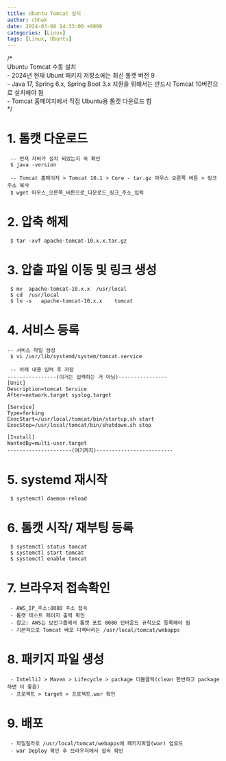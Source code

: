 ```yaml
---
title: Ubuntu Tomcat 설치
author: chhak
date: 2024-03-08 14:33:00 +0800
categories: [Linux]
tags: [Linux, Ubuntu]
---
```


/*  
	Ubuntu Tomcat 수동 설치  
 	- 2024년 현재 Ubunt 패키지 저장소에는 최신 톰캣 버전 9  
	- Java 17, Spring 6.x, Spring Boot 3.x 지원을 위해서는 반드시 Tomcat 10버전으로 설치해야 됨  
	- Tomcat 홈페이지에서 직접 Ubuntu용 톰캣 다운로드 함  
*/

# 1. 톰캣 다운로드
```
 -- 먼저 자바가 설치 되었는지 꼭 확인  
 $ java -version

 -- Tomcat 홈페이지 > Tomcat 10.1 > Core - tar.gz 마우스 오른쪽 버튼 > 링크 주소 복사  
 $ wget 마우스_오른쪽_버튼으로_다운로드_링크_주소_입력
```

# 2. 압축 해제
```
 $ tar -xvf apache-tomcat-10.x.x.tar.gz
```

# 3. 압출 파일 이동 및 링크 생성
```
 $ mv  apache-tomcat-10.x.x  /usr/local
 $ cd  /usr/local
 $ ln -s   apache-tomcat-10.x.x    tomcat
```

# 4. 서비스 등록
```
-- 서비스 파일 생성
 $ vi /usr/lib/systemd/system/tomcat.service

 -- 아래 내용 입력 후 저장
----------------(이거는 입력하는 거 아님)----------------
[Unit]
Description=tomcat Service
After=network.target syslog.target

[Service]
Type=forking
ExecStart=/usr/local/tomcat/bin/startup.sh start
ExecStop=/usr/local/tomcat/bin/shutdown.sh stop

[Install]
WantedBy=multi-user.target
---------------------(여기까지)-------------------------
```
# 5. systemd 재시작
```
 $ systemctl daemon-reload
```

# 6. 톰캣 시작/ 재부팅 등록
```
 $ systemctl status tomcat
 $ systemctl start tomcat
 $ systemctl enable tomcat
```

# 7. 브라우저 접속확인
```
 - AWS_IP_주소:8080 주소 접속
 - 톰캣 테스트 페이지 출력 확인
 - 참고: AWS는 보안그룹에서 톰캣 포트 8080 인바운드 규칙으로 등록해야 됨
 - 기본적으로 Tomcat 배포 디렉터리는 /usr/local/tomcat/webapps  
```

# 8. 패키지 파일 생성
```
 - IntelliJ > Maven > Lifecycle > package 더블클릭(clean 한번하고 package하면 더 좋음)
 - 프로젝트 > target > 프로젝트.war 확인
```

# 9. 배포
```
 - 파일질라로 /usr/local/tomcat/webapps에 패키지파일(war) 업로드
 - war Deploy 확인 후 브라우저에서 접속 확인
```